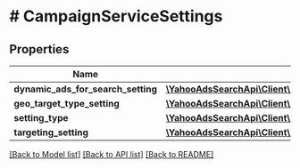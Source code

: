 # # CampaignServiceSettings

## Properties

Name | Type | Description | Notes
------------ | ------------- | ------------- | -------------
**dynamic_ads_for_search_setting** | [**\YahooAdsSearchApi\Client\Model\CampaignServiceDynamicAdsForSearchSetting**](CampaignServiceDynamicAdsForSearchSetting.md) |  | [optional] 
**geo_target_type_setting** | [**\YahooAdsSearchApi\Client\Model\CampaignServiceGeoTargetTypeSetting**](CampaignServiceGeoTargetTypeSetting.md) |  | [optional] 
**setting_type** | [**\YahooAdsSearchApi\Client\Model\CampaignServiceSettingType**](CampaignServiceSettingType.md) |  | [optional] 
**targeting_setting** | [**\YahooAdsSearchApi\Client\Model\CampaignServiceTargetingSetting**](CampaignServiceTargetingSetting.md) |  | [optional] 

[[Back to Model list]](../../README.md#documentation-for-models) [[Back to API list]](../../README.md#documentation-for-api-endpoints) [[Back to README]](../../README.md)


